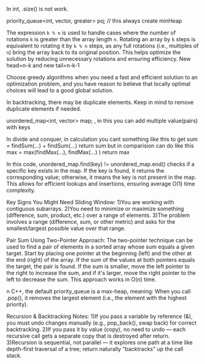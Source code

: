 In int, .size() is not work.

priority_queue<int, vector<int>, greater<int>> pq; // this always create minHeap

The expression `k % n` is used to handle cases where the number of rotations `k` is greater than the array length `n`. Rotating an array by `k` steps is equivalent to rotating it by `k % n` steps, as any full rotations (i.e., multiples of `n`) bring the array back to its original position. This helps optimize the solution by reducing unnecessary rotations and ensuring efficiency. New head=n-k and new tail=n-k-1

Choose greedy algorithms when you need a fast and efficient solution to an optimization problem, and you have reason to believe that locally optimal choices will lead to a good global solution.

In backtracking, there may be duplicate elements. Keep in mind to remove duplicate elements if needed.

unordered_map<int, vector<int>> map; , in this you can add multiple value(pairs) with keys

In divide and conquer, in calculation you cant something like this to get sum = findSum(...) + findSum(...)
return sum
but in comparision can do like this max = max(findMax(...), findMax(...) )
return max

In this code, unordered_map.find(key) != unordered_map.end() checks if a specific key exists in the map. If the key is found, it returns the corresponding value; otherwise, it means the key is not present in the map. This allows for efficient lookups and insertions, ensuring average O(1) time complexity.

Key Signs You Might Need Sliding Window:
1)You are working with contiguous subarrays.
2)You need to minimize or maximize something (difference, sum, product, etc.) over a range of elements.
3)The problem involves a range (difference, sum, or other metric) and asks for the smallest/largest possible value over that range.

Pair Sum Using Two-Pointer Approach:
The two-pointer technique can be used to find a pair of elements in a sorted array whose sum equals a given target. Start by placing one pointer at the beginning (left) and the other at the end (right) of the array. If the sum of the values at both pointers equals the target, the pair is found. If the sum is smaller, move the left pointer to the right to increase the sum, and if it's larger, move the right pointer to the left to decrease the sum. This approach works in O(n) time.


n C++, the default priority_queue is a max-heap, meaning:
When you call .pop(), it removes the largest element (i.e., the element with the highest priority).

Recursion & Backtracking Notes:
1)If you pass a variable by reference (&), you must undo changes manually (e.g., pop_back(), swap back) for correct backtracking.
2)If you pass it by value (copy), no need to undo — each recursive call gets a separate copy that is destroyed after return.
3)Recursion is sequential, not parallel — it explores one path at a time like depth-first traversal of a tree; return naturally "backtracks" up the call stack.
